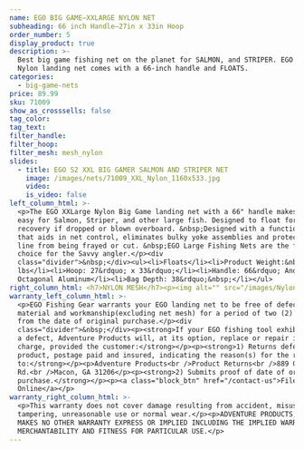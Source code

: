 ```yaml
---
name: EGO BIG GAME—XXLARGE NYLON NET
subheading: 66 inch Handle—27in x 33in Hoop
order_number: 5
display_product: true
description: >-
  Best big game fishing net on the planet for SALMON, and STRIPER. EGO XXLarge
  Nylon landing net comes with a 66-inch handle and FLOATS.
categories:
  - big-game-nets
price: 89.99
sku: 71009
show_as_crosssells: false
tag_color:
tag_text:
filter_handle:
filter_hoop:
filter_mesh: mesh_nylon
slides:
  - title: EGO S2 XXL BIG GAMER SALMON AND STRIPER NET
    image: /images/nets/71009_XXL_Nylon_1160x533.jpg
    video:
    is_video: false
left_column_html: >-
  <p>The EGO XXLarge Nylon Big Game landing net with a 66" handle makes fishing
  easy for Salmon, Striper, and other large fish. Designed to float for easy
  recovery if dropped or blown overboard. &nbsp;Designed with a functional grip
  that aids in net control, eliminates bulky yoke assemblies and protects mono
  line from being frayed or cut. &nbsp;EGO Large Fishing Nets are the first
  choice for the Savvy angler.</p><div
  class="divider">&nbsp;</div><ul><li>Floats</li><li>Product Weight:&nbsp; 3.0
  lbs</li><li>Hoop: 27&rdquo; x 33&rdquo;</li><li>Handle: 66&rdquo; Anodized
  Octagonal Aluminum</li><li>Bag Depth: 38&rdquo;&nbsp;</li></ul>
right_column_html: <h7>NYLON MESH</h7><p><img alt="" src="/images/Nylon_400x150.jpg" /></p>
warranty_left_column_html: >-
  <p>EGO Fishing Gear warrants your EGO landing net to be free of defects in
  material and workmanship(excluding net mesh) for a period of two (2) years
  from the date of original purchase.</p><div
  class="divider">&nbsp;</div><p><strong>If your EGO fishing tool exhibits such
  a defect, Adventure Products will, at its option, replace or repair it without
  charge, provided the customer:</strong></p><p><strong>1) Returns defective
  product, postage paid and insured, indicating the reason(s) for the return
  to:</strong></p><p>Adventure Products<br />Product Returns<br />889 Guy Paine
  Rd.<br />Macon, GA 31206</p><p><strong>2) Submits proof of date of original
  purchase.</strong></p><p><a class="block_btn" href="/contact-us">File Claim
  Online</a></p>
warranty_right_column_html: >-
  <p>This warranty does not cover damage resulting from accident, misuse, abuse,
  tampering, unreasonable use or normal wear.</p><p>ADVENTURE PRODUCTS, INC.
  MAKES NO OTHER WARRANTY EXPRESS OR IMPLIED INCLUDING THE IMPLIED WARRANTIES OF
  MERCHANTABILITY AND FITNESS FOR PARTICULAR USE.</p>
---
```

